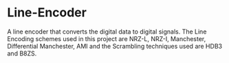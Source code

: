 # Line-Encoder
A line encoder that converts the digital data to digital signals. The Line Encoding schemes used in this project are NRZ-L, NRZ-I, Manchester, Differential Manchester, AMI and the Scrambling techniques used are HDB3 and B8ZS.
